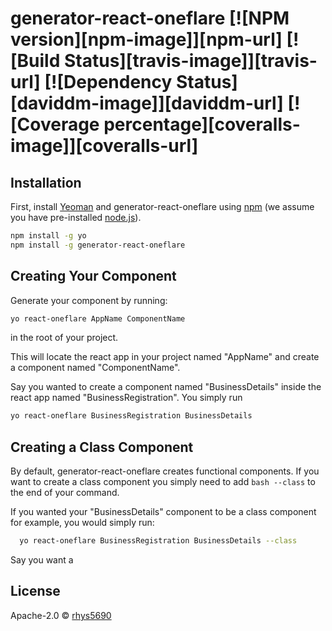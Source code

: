 # generator-react-oneflare [![NPM version][npm-image]][npm-url] [![Build Status][travis-image]][travis-url] [![Dependency Status][daviddm-image]][daviddm-url] [![Coverage percentage][coveralls-image]][coveralls-url]
>

## Installation

First, install [Yeoman](http://yeoman.io) and generator-react-oneflare using [npm](https://www.npmjs.com/) (we assume you have pre-installed [node.js](https://nodejs.org/)).

```bash
npm install -g yo
npm install -g generator-react-oneflare
```

## Creating Your Component

Generate your component by running:
```bash
yo react-oneflare AppName ComponentName
```
in the root of your project.

This will locate the react app in your project named "AppName" and create a component named "ComponentName".

Say you wanted to create a component named "BusinessDetails" inside the react app named "BusinessRegistration".
You simply run
```bash
yo react-oneflare BusinessRegistration BusinessDetails
```

## Creating a Class Component
By default, generator-react-oneflare creates functional components. If you want to create a class component you simply need to add ```bash
--class``` to the end of your command.

If you wanted your "BusinessDetails" component to be a class component for example, you would simply run:
```bash
  yo react-oneflare BusinessRegistration BusinessDetails --class
```

Say you want a

## License

Apache-2.0 © [rhys5690]()
